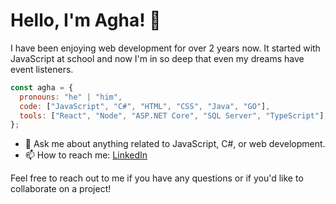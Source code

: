 <!--
**aghsa97/aghsa97** is a ✨ _special_ ✨ repository because its `README.md` (this file) appears on your GitHub profile.

Here are some ideas to get you started:

- 🔭 I’m currently working on ...
- 🌱 I’m currently learning ...
- 👯 I’m looking to collaborate on ...
- 🤔 I’m looking for help with ...
- 💬 Ask me about ...
- 📫 How to reach me: ...
- 😄 Pronouns: ...
- ⚡ Fun fact: ...
-->
# Hello, I'm Agha! 👋

I have been enjoying web development for over 2 years now. It started with JavaScript at school and now I'm in so deep that even my dreams have event listeners. 

```javascript
const agha = {
  pronouns: "he" | "him",
  code: ["JavaScript", "C#", "HTML", "CSS", "Java", "GO"],
  tools: ["React", "Node", "ASP.NET Core", "SQL Server", "TypeScript"],
};
```

- 💬 Ask me about anything related to JavaScript, C#, or web development.
- 📫 How to reach me: [LinkedIn](https://www.linkedin.com/in/mohammed-agha/)

Feel free to reach out to me if you have any questions or if you'd like to collaborate on a project!
